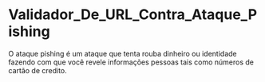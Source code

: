 # Validador_De_URL_Contra_Ataque_Pishing
O ataque pishing é um ataque  que tenta rouba dinheiro ou identidade fazendo com que você revele  informações pessoas tais como números de cartão de credito.
